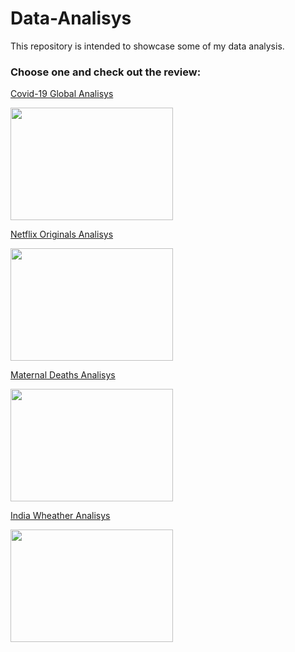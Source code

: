 # Data-Analisys
This repository is intended to showcase some of my data analysis.

### Choose one and check out the review:

[Covid-19 Global Analisys](https://www.kaggle.com/reinoso/covid19-global-vaccination-analysis)

<img src="https://user-images.githubusercontent.com/77119687/122303184-833d7480-ced9-11eb-9a03-ecb392252449.png" width="260" height= "180"/>

[Netflix Originals Analisys](https://www.kaggle.com/reinoso/netflix-originals-visualization)

<img src="https://user-images.githubusercontent.com/77119687/122304642-f0520980-cedb-11eb-9f79-43025a033fbe.png" width="260" height= "180"/>

[Maternal Deaths Analisys](https://www.kaggle.com/reinoso/maternal-deaths-visualization)

<img src="https://user-images.githubusercontent.com/77119687/122305012-87b75c80-cedc-11eb-928b-0f539eb0aba0.png" width="260" height= "180"/>

[India Wheather Analisys](https://www.kaggle.com/reinoso/india-wheater-visualization)

<img src="https://user-images.githubusercontent.com/77119687/122619787-99793b00-d067-11eb-934a-f8803e5ca36c.png" width="260" height= "180"/>
